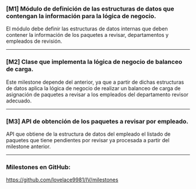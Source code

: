 ### [M1] Módulo de definición de las estructuras de datos que contengan la información para la lógica de negocio.

El módulo debe definir las estructuras de datos internas que deben contener la información de los paquetes a revisar, departamentos y empleados de revisión.

---

### [M2] Clase que implementa la lógica de negocio de balanceo de carga.

Este milestone depende del anterior, ya que a partir de dichas estructuras de datos aplica la lógica de negocio de realizar un balanceo de carga de asignación de paquetes a revisar a los empleados del departamento revisor adecuado. 

---

### [M3] API de obtención de los paquetes a revisar por empleado.

API que obtiene de la estructura de datos del empleado el listado de paquetes que tiene pendientes por revisar ya procesada a partir del milestone anterior.

---

### Milestones en GitHub: 

https://github.com/lovelace9981/IV/milestones
